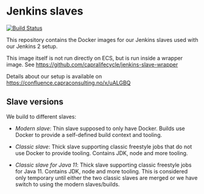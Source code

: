 # Jenkins slaves

[![Build Status](https://jenkins.capra.tv/buildStatus/icon?job=buildtools/jenkins-slave/master)](https://jenkins.capra.tv/job/buildtools/job/jenkins-slave/job/master/)

This repository contains the Docker images for our Jenkins slaves used with
our Jenkins 2 setup.

This image itself is not run directly on ECS, but is run inside a wrapper
image. See https://github.com/capralifecycle/jenkins-slave-wrapper

Details about our setup is available on https://confluence.capraconsulting.no/x/uALGBQ

## Slave versions

We build to different slaves:

* *Modern slave*: Thin slave supposed to only have Docker. Builds use Docker
  to provide a self-defined build context and tooling.

* *Classic slave*: Thick slave supporting classic freestyle jobs that do not
  use Docker to provide tooling. Contains JDK, node and more tooling.

* *Classic slave for Java 11*: Thick slave supporting classic freestyle jobs
  for Java 11. Contains JDK, node and more tooling. This is considered only
  temporary until either the two classic slaves are merged or we have switch
  to using the modern slaves/builds.

